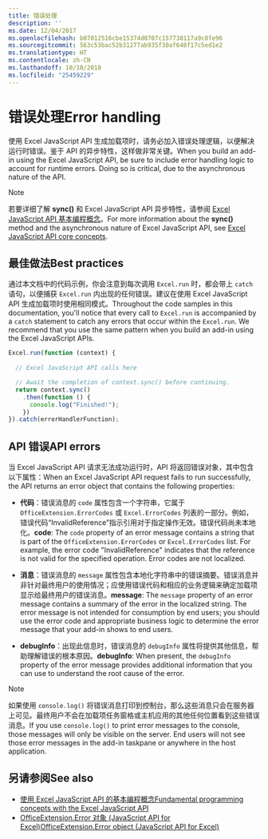 ```yaml
---
title: 错误处理
description: ''
ms.date: 12/04/2017
ms.openlocfilehash: b07012516cbe15374d0707c157738117a9c8fe96
ms.sourcegitcommit: 563c53bac52b31277ab935f30af648f17c5ed1e2
ms.translationtype: HT
ms.contentlocale: zh-CN
ms.lasthandoff: 10/10/2018
ms.locfileid: "25459229"
---
```

# <a name="error-handling"></a><span data-ttu-id="ee93e-102">错误处理</span><span class="sxs-lookup"><span data-stu-id="ee93e-102">Error handling</span></span>

<span data-ttu-id="ee93e-p101">使用 Excel JavaScript API 生成加载项时，请务必加入错误处理逻辑，以便解决运行时错误。鉴于 API 的异步特性，这样做非常关键。</span><span class="sxs-lookup"><span data-stu-id="ee93e-p101">When you build an add-in using the Excel JavaScript API, be sure to include error handling logic to account for runtime errors. Doing so is critical, due to the asynchronous nature of the API.</span></span>

> [!NOTE]
> <span data-ttu-id="ee93e-105">若要详细了解 **sync()** 和 Excel JavaScript API 异步特性，请参阅 [Excel JavaScript API 基本编程概念](excel-add-ins-core-concepts.md)。</span><span class="sxs-lookup"><span data-stu-id="ee93e-105">For more information about the **sync()** method and the asynchronous nature of Excel JavaScript API, see [Excel JavaScript API core concepts](excel-add-ins-core-concepts.md).</span></span>

## <a name="best-practices"></a><span data-ttu-id="ee93e-106">最佳做法</span><span class="sxs-lookup"><span data-stu-id="ee93e-106">Best practices</span></span>

<span data-ttu-id="ee93e-p102">通过本文档中的代码示例，你会注意到每次调用 `Excel.run` 时，都会带上 `catch` 语句，以便捕获 `Excel.run` 内出现的任何错误。建议在使用 Excel JavaScript API 生成加载项时使用相同模式。</span><span class="sxs-lookup"><span data-stu-id="ee93e-p102">Throughout the code samples in this documentation, you'll notice that every call to `Excel.run` is accompanied by a `catch` statement to catch any errors that occur within the `Excel.run`. We recommend that you use the same pattern when you build an add-in using the Excel JavaScript APIs.</span></span>

```js
Excel.run(function (context) { 
  
  // Excel JavaScript API calls here

  // Await the completion of context.sync() before continuing.
  return context.sync()
    .then(function () {
      console.log("Finished!");
    })
}).catch(errorHandlerFunction);     
```

## <a name="api-errors"></a><span data-ttu-id="ee93e-109">API 错误</span><span class="sxs-lookup"><span data-stu-id="ee93e-109">API errors</span></span> 

<span data-ttu-id="ee93e-110">当 Excel JavaScript API 请求无法成功运行时，API 将返回错误对象，其中包含以下属性：</span><span class="sxs-lookup"><span data-stu-id="ee93e-110">When an Excel JavaScript API request fails to run successfully, the API returns an error object that contains the following properties:</span></span> 

- <span data-ttu-id="ee93e-p103">**代码**：错误消息的 `code` 属性包含一个字符串，它属于 `OfficeExtension.ErrorCodes` 或 `Excel.ErrorCodes` 列表的一部分。例如，错误代码“InvalidReference”指示引用对于指定操作无效。错误代码尚未本地化。</span><span class="sxs-lookup"><span data-stu-id="ee93e-p103">**code**:  The `code` property of an error message contains a string that is part of the `OfficeExtension.ErrorCodes` or `Excel.ErrorCodes` list. For example, the error code "InvalidReference" indicates that the reference is not valid for the specified operation. Error codes are not localized.</span></span> 

- <span data-ttu-id="ee93e-p104">**消息**：错误消息的 `message` 属性包含本地化字符串中的错误摘要。错误消息并非针对最终用户的使用情况；应使用错误代码和相应的业务逻辑来确定加载项显示给最终用户的错误消息。</span><span class="sxs-lookup"><span data-stu-id="ee93e-p104">**message**: The `message` property of an error message contains a summary of the error in the localized string. The error message is not intended for consumption by end users; you should use the error code and appropriate business logic to determine the error message that your add-in shows to end users.</span></span>

- <span data-ttu-id="ee93e-116">**debugInfo**：出现此信息时，错误消息的 `debugInfo` 属性将提供其他信息，帮助理解错误的根本原因。</span><span class="sxs-lookup"><span data-stu-id="ee93e-116">**debugInfo**: When present, the `debugInfo` property of the error message provides additional information that you can use to understand the root cause of the error.</span></span> 

> [!NOTE]
> <span data-ttu-id="ee93e-p105">如果使用 `console.log()` 将错误消息打印到控制台，那么这些消息只会在服务器上可见。最终用户不会在加载项任务窗格或主机应用的其他任何位置看到这些错误消息。</span><span class="sxs-lookup"><span data-stu-id="ee93e-p105">If you use `console.log()` to print error messages to the console, those messages will only be visible on the server. End users will not see those error messages in the add-in taskpane or anywhere in the host application.</span></span>

## <a name="see-also"></a><span data-ttu-id="ee93e-119">另请参阅</span><span class="sxs-lookup"><span data-stu-id="ee93e-119">See also</span></span>

- [<span data-ttu-id="ee93e-120">使用 Excel JavaScript API 的基本编程概念</span><span class="sxs-lookup"><span data-stu-id="ee93e-120">Fundamental programming concepts with the Excel JavaScript API</span></span>](excel-add-ins-core-concepts.md)
- [<span data-ttu-id="ee93e-121">OfficeExtension.Error 对象 (JavaScript API for Excel)</span><span class="sxs-lookup"><span data-stu-id="ee93e-121">OfficeExtension.Error object (JavaScript API for Excel)</span></span>](https://docs.microsoft.com/javascript/api/office/officeextension.error?view=office-js)
